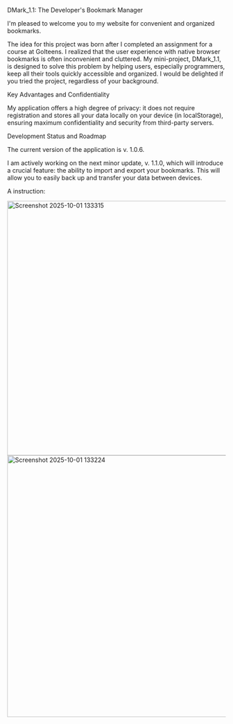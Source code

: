 DMark_1.1: The Developer's Bookmark Manager

I'm pleased to welcome you to my website for convenient and organized bookmarks.

The idea for this project was born after I completed an assignment for a course at GoIteens. I realized that the user experience with native browser bookmarks is often inconvenient and cluttered. My mini-project, DMark_1.1, is designed to solve this problem by helping users, especially programmers, keep all their tools quickly accessible and organized. I would be delighted if you tried the project, regardless of your background.

Key Advantages and Confidentiality

My application offers a high degree of privacy: it does not require registration and stores all your data locally on your device (in localStorage), ensuring maximum confidentiality and security from third-party servers.

Development Status and Roadmap

The current version of the application is v. 1.0.6.

I am actively working on the next minor update, v. 1.1.0, which will introduce a crucial feature: the ability to import and export your bookmarks. This will allow you to easily back up and transfer your data between devices.

A instruction:

<img width="1075" height="587" alt="Screenshot 2025-10-01 133315" src="https://github.com/user-attachments/assets/78ecb530-bd34-4460-b503-40ccc34c8b3b" />

<img width="1037" height="604" alt="Screenshot 2025-10-01 133224" src="https://github.com/user-attachments/assets/8715b619-08de-49e2-bddb-96b1695d8418" />

